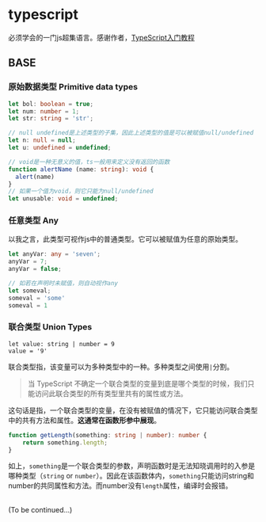 # typescript
必须学会的一门js超集语言。感谢作者，[TypeScript入门教程](https://ts.xcatliu.com)<br/>

## BASE
### 原始数据类型 Primitive data types

``` ts
let bol: boolean = true;
let num: number = 1;
let str: string = 'str';

// null undefined是上述类型的子集，因此上述类型的值是可以被赋值null/undefined
let n: null = null;
let u: undefined = undefined;

// void是一种无意义的值，ts一般用来定义没有返回的函数
function alertName (name: string): void {
  alert(name)
}
// 如果一个值为void，则它只能为null/undefined
let unusable: void = undefined;
```

### 任意类型 Any
以我之言，此类型可视作js中的普通类型。它可以被赋值为任意的原始类型。
``` ts
let anyVar: any = 'seven';
anyVar = 7;
anyVar = false;

// 如若在声明时未赋值，则自动视作any
let someval;
someval = 'some'
someval = 1
```

### 联合类型 Union Types
``` JS
let value: string | number = 9
value = '9'
```
联合类型指，该变量可以为多种类型中的一种。多种类型之间使用`|`分割。<br />

> 当 TypeScript 不确定一个联合类型的变量到底是哪个类型的时候，我们只能访问此联合类型的所有类型里共有的属性或方法。

这句话是指，一个联合类型的变量，在没有被赋值的情况下，它只能访问联合类型中的共有方法和属性。**这通常在函数形参中展现**。
``` ts
function getLength(something: string | number): number {
    return something.length;
}
```

如上，`something`是一个联合类型的参数，声明函数时是无法知晓调用时的入参是哪种类型（`string` or `number`）。因此在该函数体内，`something`只能访问string和number的共同属性和方法。而number没有`length`属性，编译时会报错。

<br />(To be continued...)
